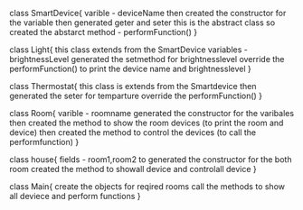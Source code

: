 class SmartDevice{
    varible - deviceName
    then created the constructor for the variable
    then generated geter and seter 
    this is the abstract class so created the abstarct method - performFunction()
}

class Light{
    this class extends from the SmartDevice
    variables - brightnessLevel
    generated the setmethod for brightnesslevel
    override the performFunction() to print the device name and brightnesslevel
}

class Thermostat{
    this class is extends from the Smartdevice
    then generated the seter for temparture
    override the performFunction()
}

class Room{
    varible - roomname
    generated the constructor for the varibales
    then created the method to show the room devices (to print the room and device)
    then created the method to control the devices (to call the performfunction)
}

class house{
    fields - room1,room2
    to generated the constructor for the both room
    created the method to showall device and controlall device
}

class Main{
    create the objects for reqired rooms 
    call the methods to show all deviece and perform functions
}